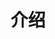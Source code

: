 ---
title: 介绍
nav:
  title: 样式&规范
  path: /styles
  order: 3
group:
  path: /styles/base
  title: 样式规范
  order: 1
---
